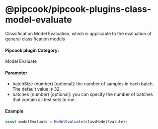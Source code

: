 # @pipcook/pipcook-plugins-class-model-evaluate

Classification Model Evaluation, which is applicable to the evaluation of general classification models

<a name="klNlr"></a>
#### Pipcook plugin Category:
Model Evaluate

<a name="b26Ba"></a>
#### Parameter

- batchSize (number) [optional]: the number of samples in each batch. The default value is 32.
- batches (number) [optional]: you can specify the number of batches that contain all test sets to run.

<a name="aVQje"></a>
#### Example

```typescript
const modelEvaluate = ModelEvaluate(classModelEvalute);
```
